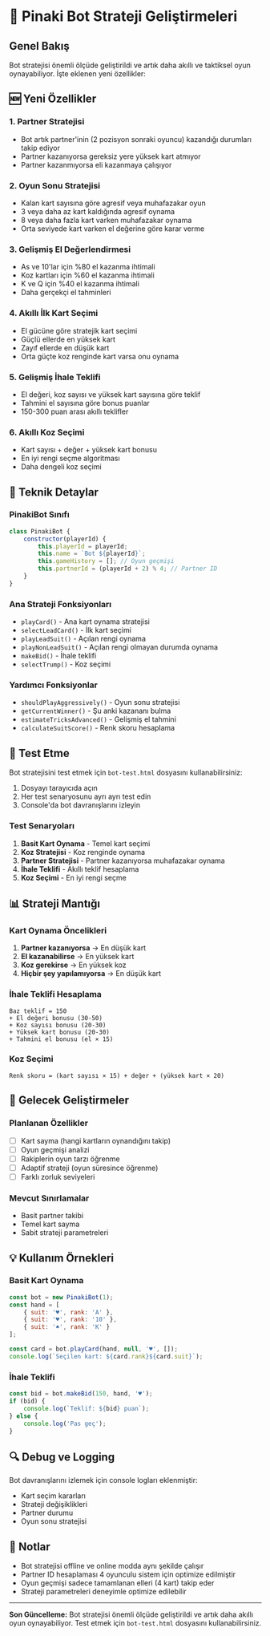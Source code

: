 # 🤖 Pinaki Bot Strateji Geliştirmeleri

## Genel Bakış

Bot stratejisi önemli ölçüde geliştirildi ve artık daha akıllı ve taktiksel oyun oynayabiliyor. İşte eklenen yeni özellikler:

## 🆕 Yeni Özellikler

### 1. Partner Stratejisi
- Bot artık partner'inin (2 pozisyon sonraki oyuncu) kazandığı durumları takip ediyor
- Partner kazanıyorsa gereksiz yere yüksek kart atmıyor
- Partner kazanmıyorsa eli kazanmaya çalışıyor

### 2. Oyun Sonu Stratejisi
- Kalan kart sayısına göre agresif veya muhafazakar oyun
- 3 veya daha az kart kaldığında agresif oynama
- 8 veya daha fazla kart varken muhafazakar oynama
- Orta seviyede kart varken el değerine göre karar verme

### 3. Gelişmiş El Değerlendirmesi
- As ve 10'lar için %80 el kazanma ihtimali
- Koz kartları için %60 el kazanma ihtimali
- K ve Q için %40 el kazanma ihtimali
- Daha gerçekçi el tahminleri

### 4. Akıllı İlk Kart Seçimi
- El gücüne göre stratejik kart seçimi
- Güçlü ellerde en yüksek kart
- Zayıf ellerde en düşük kart
- Orta güçte koz renginde kart varsa onu oynama

### 5. Gelişmiş İhale Teklifi
- El değeri, koz sayısı ve yüksek kart sayısına göre teklif
- Tahmini el sayısına göre bonus puanlar
- 150-300 puan arası akıllı teklifler

### 6. Akıllı Koz Seçimi
- Kart sayısı + değer + yüksek kart bonusu
- En iyi rengi seçme algoritması
- Daha dengeli koz seçimi

## 🔧 Teknik Detaylar

### PinakiBot Sınıfı
```javascript
class PinakiBot {
    constructor(playerId) {
        this.playerId = playerId;
        this.name = `Bot ${playerId}`;
        this.gameHistory = []; // Oyun geçmişi
        this.partnerId = (playerId + 2) % 4; // Partner ID
    }
}
```

### Ana Strateji Fonksiyonları
- `playCard()` - Ana kart oynama stratejisi
- `selectLeadCard()` - İlk kart seçimi
- `playLeadSuit()` - Açılan rengi oynama
- `playNonLeadSuit()` - Açılan rengi olmayan durumda oynama
- `makeBid()` - İhale teklifi
- `selectTrump()` - Koz seçimi

### Yardımcı Fonksiyonlar
- `shouldPlayAggressively()` - Oyun sonu stratejisi
- `getCurrentWinner()` - Şu anki kazananı bulma
- `estimateTricksAdvanced()` - Gelişmiş el tahmini
- `calculateSuitScore()` - Renk skoru hesaplama

## 🧪 Test Etme

Bot stratejisini test etmek için `bot-test.html` dosyasını kullanabilirsiniz:

1. Dosyayı tarayıcıda açın
2. Her test senaryosunu ayrı ayrı test edin
3. Console'da bot davranışlarını izleyin

### Test Senaryoları
1. **Basit Kart Oynama** - Temel kart seçimi
2. **Koz Stratejisi** - Koz renginde oynama
3. **Partner Stratejisi** - Partner kazanıyorsa muhafazakar oynama
4. **İhale Teklifi** - Akıllı teklif hesaplama
5. **Koz Seçimi** - En iyi rengi seçme

## 📊 Strateji Mantığı

### Kart Oynama Öncelikleri
1. **Partner kazanıyorsa** → En düşük kart
2. **El kazanabilirse** → En yüksek kart
3. **Koz gerekirse** → En yüksek koz
4. **Hiçbir şey yapılamıyorsa** → En düşük kart

### İhale Teklifi Hesaplama
```
Baz teklif = 150
+ El değeri bonusu (30-50)
+ Koz sayısı bonusu (20-30)
+ Yüksek kart bonusu (20-30)
+ Tahmini el bonusu (el × 15)
```

### Koz Seçimi
```
Renk skoru = (kart sayısı × 15) + değer + (yüksek kart × 20)
```

## 🚀 Gelecek Geliştirmeler

### Planlanan Özellikler
- [ ] Kart sayma (hangi kartların oynandığını takip)
- [ ] Oyun geçmişi analizi
- [ ] Rakiplerin oyun tarzı öğrenme
- [ ] Adaptif strateji (oyun süresince öğrenme)
- [ ] Farklı zorluk seviyeleri

### Mevcut Sınırlamalar
- Basit partner takibi
- Temel kart sayma
- Sabit strateji parametreleri

## 💡 Kullanım Örnekleri

### Basit Kart Oynama
```javascript
const bot = new PinakiBot(1);
const hand = [
    { suit: '♥', rank: 'A' },
    { suit: '♥', rank: '10' },
    { suit: '♠', rank: 'K' }
];

const card = bot.playCard(hand, null, '♥', []);
console.log(`Seçilen kart: ${card.rank}${card.suit}`);
```

### İhale Teklifi
```javascript
const bid = bot.makeBid(150, hand, '♥');
if (bid) {
    console.log(`Teklif: ${bid} puan`);
} else {
    console.log('Pas geç');
}
```

## 🔍 Debug ve Logging

Bot davranışlarını izlemek için console logları eklenmiştir:
- Kart seçim kararları
- Strateji değişiklikleri
- Partner durumu
- Oyun sonu stratejisi

## 📝 Notlar

- Bot stratejisi offline ve online modda aynı şekilde çalışır
- Partner ID hesaplaması 4 oyunculu sistem için optimize edilmiştir
- Oyun geçmişi sadece tamamlanan elleri (4 kart) takip eder
- Strateji parametreleri deneyimle optimize edilebilir

---

**Son Güncelleme:** Bot stratejisi önemli ölçüde geliştirildi ve artık daha akıllı oyun oynayabiliyor. Test etmek için `bot-test.html` dosyasını kullanabilirsiniz.
